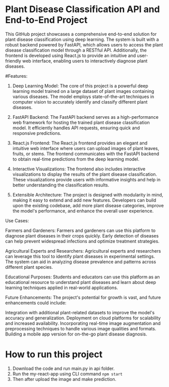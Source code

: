 # Plant Disease Classification API and End-to-End Project
 This GitHub project showcases a comprehensive end-to-end solution for plant disease classification using deep learning. The system is built with a robust backend powered by FastAPI, which allows users to access the plant disease classification model through a RESTful API. Additionally, the frontend is developed using React.js to provide an intuitive and user-friendly web interface, enabling users to interactively diagnose plant diseases.
 
#Features:

1. Deep Learning Model: The core of this project is a powerful deep learning model trained on a large dataset of plant images containing various diseases. The model employs state-of-the-art techniques in computer vision to accurately identify and classify different plant diseases.

2. FastAPI Backend: The FastAPI backend serves as a high-performance web framework for hosting the trained plant disease classification model. It efficiently handles API requests, ensuring quick and responsive predictions.

3. React.js Frontend: The React.js frontend provides an elegant and intuitive web interface where users can upload images of plant leaves, fruits, or stems. The frontend communicates with the FastAPI backend to obtain real-time predictions from the deep learning model.

4. Interactive Visualizations: The frontend also includes interactive visualizations to display the results of the plant disease classification. These visualizations provide users with informative insights and help in better understanding the classification results.

5. Extensible Architecture: The project is designed with modularity in mind, making it easy to extend and add new features. Developers can build upon the existing codebase, add more plant disease categories, improve the model's performance, and enhance the overall user experience.

Use Cases:

Farmers and Gardeners: Farmers and gardeners can use this platform to diagnose plant diseases in their crops quickly. Early detection of diseases can help prevent widespread infections and optimize treatment strategies.

Agricultural Experts and Researchers: Agricultural experts and researchers can leverage this tool to identify plant diseases in experimental settings. The system can aid in analyzing disease prevalence and patterns across different plant species.

Educational Purposes: Students and educators can use this platform as an educational resource to understand plant diseases and learn about deep learning techniques applied in real-world applications.

Future Enhancements:
The project's potential for growth is vast, and future enhancements could include:

Integration with additional plant-related datasets to improve the model's accuracy and generalization.
Deployment on cloud platforms for scalability and increased availability.
Incorporating real-time image augmentation and preprocessing techniques to handle various image qualities and formats.
Building a mobile app version for on-the-go plant disease diagnosis.

# How to run this project
1. Download the code and run main.py in api folder.
2. Run the my-react-app using CLI command `npm start`
3. Then after upload the image and make prediction.
